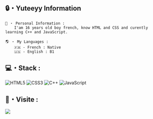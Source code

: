 ## 🔒・Yuteeyy Information
```
📌 ・ Personal Information :
    I'am 16 years old boy french, know HTML and CSS and curently learning C++ and JavaScript.
```
```
🌎 ・ My Languages :
    🇫🇷 - French : Native
    🇺🇸 - English : B1
```
  
## 💻・Stack :
![HTML5](https://img.shields.io/badge/html5-%23E34F26.svg?style=for-the-badge&logo=html5&logoColor=white) ![CSS3](https://img.shields.io/badge/css3-%231572B6.svg?style=for-the-badge&logo=css3&logoColor=white) ![C++](https://img.shields.io/badge/c++-%2300599C.svg?style=for-the-badge&logo=c%2B%2B&logoColor=white) ![JavaScript](https://img.shields.io/badge/javascript-%23323330.svg?style=for-the-badge&logo=javascript&logoColor=%23F7DF1E)

## 🔮・Visite :

[![](https://visitcount.itsvg.in/api?id=Yuteeyy&icon=0&color=0)](https://visitcount.itsvg.in)
